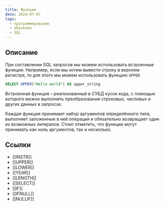 ```yaml
---
title: Функции
date: 2024-07-07
tags:
  - программирование
  - обучение
  - SQL
---
```


## Описание
При составлении SQL запросов мы можем использовать встроенные функции. Например, если мы хотим вывести строку в верхнем регистре, то для этого мы можем использовать функцию `UPPER`.

```sql
SELECT UPPER("Hello world") AS upper_string
```

Встроенная функция – реализованный в СУБД кусок кода, с помощью которого можно выполнять преобразования строковых, числовых и других данных в запросах.

Каждая функция принимает набор аргументов определённого типа, выполняет заложенные в неё операции и обязательно возвращает один из возможных литералов. Стоит отметить, что функции могут принимать как ноль аргументов, так и несколько.
## Ссылки
- [[INSTR]]
- [[UPPER]]
- [[LOWER]]
- [[YEAR]]
- [[LENGTH]]
- [[SELECT]]
- [[IF]]
- [[IFNULL]]
- [[NULLIF]]
